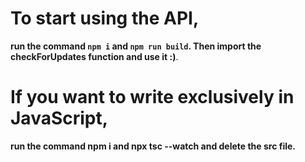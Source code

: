 # To start using the API,

**run the command `npm i` and `npm run build`. Then import the checkForUpdates function and use it :)**.

# If you want to write exclusively in JavaScript,

**run the command npm i and npx tsc --watch and delete the src file.**

